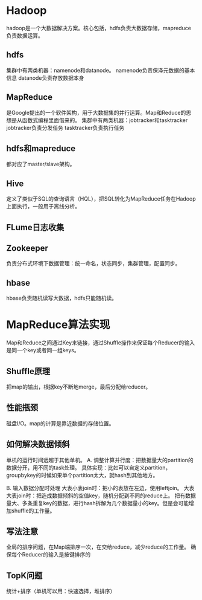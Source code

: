 # Hadoop
hadoop是一个大数据解决方案。核心包括，hdfs负责大数据存储，mapreduce负责数据运算。

## hdfs
集群中有两类机器：namenode和datanode。
namenode负责保泽元数据的基本信息
datanode负责存放数据本身

## MapReduce
是Google提出的一个软件架构，用于大数据集的并行运算。Map和Reduce的思想是从函数式编程里面借来的。
集群中有两类机器：jobtracker和tasktracker
jobtracker负责分发任务
tasktracker负责执行任务

## hdfs和mapreduce
都对应了master/slave架构。

## Hive
定义了类似于SQL的查询语言（HQL），把SQL转化为MapReduce任务在Hadoop上面执行，一般用于离线分析。

## FLume日志收集

## Zookeeper
负责分布式环境下数据管理：统一命名，状态同步，集群管理，配置同步。

## hbase
hbase负责随机读写大数据，hdfs只能随机读。



# MapReduce算法实现
Map和Reduce之间通过Key来链接，通过Shuffle操作来保证每个Reducer的输入是同一个key或者同一组keys。

## Shuffle原理
把map的输出，根据key不断地merge，最后分配给reducer。

## 性能瓶颈
磁盘I/O。map的计算是靠近数据的存储位置。

## 如何解决数据倾斜
单机的运行时间远超于其他单机。
A. 调整计算并行度：把数据量大的partition的数据分开，用不同的task处理。
具体实现：比如可以自定义partition，groupbykey的时候如果单个partition太大，就hash到其他地方。

B. 输入数据分配时处理
大表小表join时：把小的表放在左边，使用leftjoin。
大表大表join时：把造成数据倾斜的空值key，随机分配到不同的reduce上。
把有数据量大、多条重复key的数据，进行hash拆解为几个数据量小的key。但是会可能增加shuffle的工作量。

## 写法注意
全局的排序问题，在Map端排序一次，在交给reduce，减少reduce的工作量。
确保每个Reducer的输入是按键排序的

## TopK问题
统计+排序（单机可以用：快速选择，堆排序）
